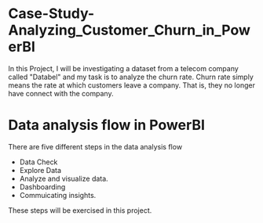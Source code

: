 # Case-Study-Analyzing_Customer_Churn_in_PowerBI
In this Project, I will be investigating a dataset from a telecom company called "Databel" and my task is to analyze the churn rate. Churn rate simply means the rate at which customers leave a company. That is, they no longer have connect with the company.

# Data analysis flow in PowerBI
There are five different steps in the data analysis flow
* Data Check
* Explore Data
* Analyze and visualize data.
* Dashboarding
* Commuicating insights.

These steps will be exercised in this project.
